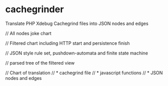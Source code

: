 # cachegrinder
Translate PHP Xdebug Cachegrind files into JSON nodes and edges

// All nodes joke chart

// Filtered chart including HTTP start and persistence finish

// JSON style rule set, pushdown-automata and finite state machine

// parsed tree of the filtered view

// Chart of translation
// * cachegrind file
// * javascript functions
// * JSON nodes and edges
